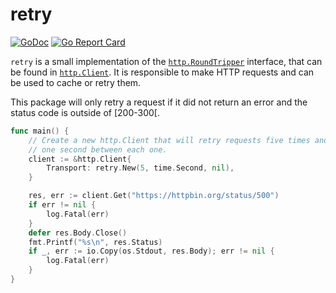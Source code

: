 # retry

[![GoDoc](https://godoc.org/github.com/bakerolls/retry?status.svg)](https://godoc.org/github.com/bakerolls/retry)
[![Go Report Card](https://goreportcard.com/badge/github.com/bakerolls/retry)](https://goreportcard.com/report/github.com/bakerolls/retry)

`retry` is a small implementation of the [`http.RoundTripper`](https://golang.org/pkg/net/http/#RoundTripper) interface, that can be found in [`http.Client`](https://golang.org/pkg/net/http/#Client). It is responsible to make HTTP requests and can be used to cache or retry them.

This package will only retry a request if it did not return an error and the status code is outside of [200-300[.

```go
func main() {
	// Create a new http.Client that will retry requests five times and sleeps
	// one second between each one.
	client := &http.Client{
		Transport: retry.New(5, time.Second, nil),
	}

	res, err := client.Get("https://httpbin.org/status/500")
	if err != nil {
		log.Fatal(err)
	}
	defer res.Body.Close()
	fmt.Printf("%s\n", res.Status)
	if _, err := io.Copy(os.Stdout, res.Body); err != nil {
		log.Fatal(err)
	}
}
```
